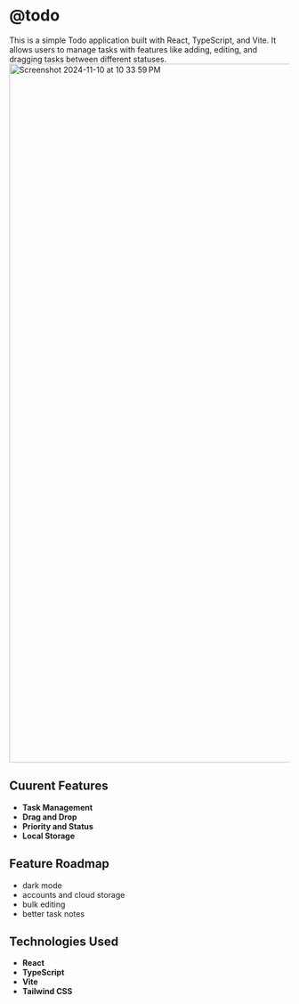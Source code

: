 # @todo

This is a simple Todo application built with React, TypeScript, and Vite. It allows users to manage tasks with features like adding, editing, and dragging tasks between different statuses.
<img width="1255" alt="Screenshot 2024-11-10 at 10 33 59 PM" src="https://github.com/user-attachments/assets/62477059-86f4-4e70-9a71-f93b23580904">

## Cuurent Features

- **Task Management**
- **Drag and Drop**
- **Priority and Status**
- **Local Storage**

## Feature Roadmap
- dark mode
- accounts and cloud storage
- bulk editing
- better task notes

## Technologies Used

- **React**
- **TypeScript**
- **Vite**
- **Tailwind CSS**
